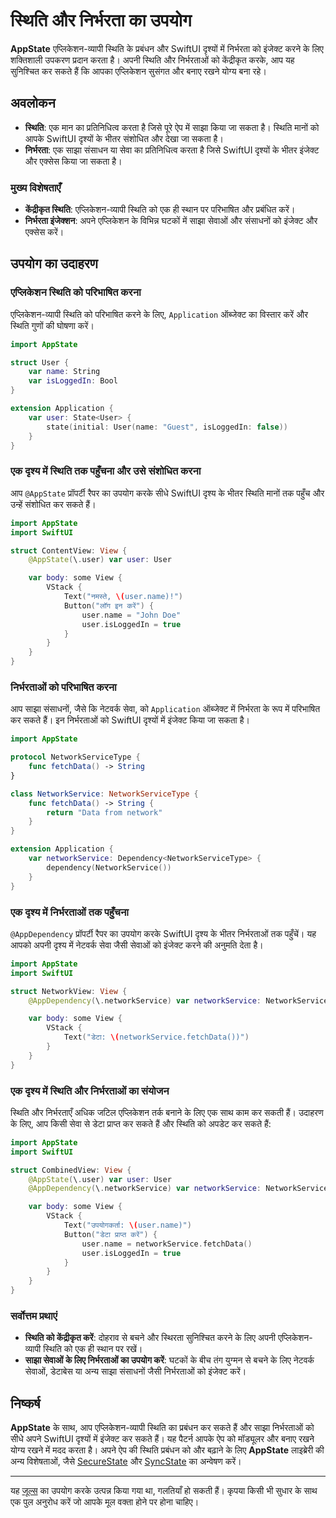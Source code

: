 # स्थिति और निर्भरता का उपयोग

**AppState** एप्लिकेशन-व्यापी स्थिति के प्रबंधन और SwiftUI दृश्यों में निर्भरता को इंजेक्ट करने के लिए शक्तिशाली उपकरण प्रदान करता है। अपनी स्थिति और निर्भरताओं को केंद्रीकृत करके, आप यह सुनिश्चित कर सकते हैं कि आपका एप्लिकेशन सुसंगत और बनाए रखने योग्य बना रहे।

## अवलोकन

- **स्थिति**: एक मान का प्रतिनिधित्व करता है जिसे पूरे ऐप में साझा किया जा सकता है। स्थिति मानों को आपके SwiftUI दृश्यों के भीतर संशोधित और देखा जा सकता है।
- **निर्भरता**: एक साझा संसाधन या सेवा का प्रतिनिधित्व करता है जिसे SwiftUI दृश्यों के भीतर इंजेक्ट और एक्सेस किया जा सकता है।

### मुख्य विशेषताएँ

- **केंद्रीकृत स्थिति**: एप्लिकेशन-व्यापी स्थिति को एक ही स्थान पर परिभाषित और प्रबंधित करें।
- **निर्भरता इंजेक्शन**: अपने एप्लिकेशन के विभिन्न घटकों में साझा सेवाओं और संसाधनों को इंजेक्ट और एक्सेस करें।

## उपयोग का उदाहरण

### एप्लिकेशन स्थिति को परिभाषित करना

एप्लिकेशन-व्यापी स्थिति को परिभाषित करने के लिए, `Application` ऑब्जेक्ट का विस्तार करें और स्थिति गुणों की घोषणा करें।

```swift
import AppState

struct User {
    var name: String
    var isLoggedIn: Bool
}

extension Application {
    var user: State<User> {
        state(initial: User(name: "Guest", isLoggedIn: false))
    }
}
```

### एक दृश्य में स्थिति तक पहुँचना और उसे संशोधित करना

आप `@AppState` प्रॉपर्टी रैपर का उपयोग करके सीधे SwiftUI दृश्य के भीतर स्थिति मानों तक पहुँच और उन्हें संशोधित कर सकते हैं।

```swift
import AppState
import SwiftUI

struct ContentView: View {
    @AppState(\.user) var user: User

    var body: some View {
        VStack {
            Text("नमस्ते, \(user.name)!")
            Button("लॉग इन करें") {
                user.name = "John Doe"
                user.isLoggedIn = true
            }
        }
    }
}
```

### निर्भरताओं को परिभाषित करना

आप साझा संसाधनों, जैसे कि नेटवर्क सेवा, को `Application` ऑब्जेक्ट में निर्भरता के रूप में परिभाषित कर सकते हैं। इन निर्भरताओं को SwiftUI दृश्यों में इंजेक्ट किया जा सकता है।

```swift
import AppState

protocol NetworkServiceType {
    func fetchData() -> String
}

class NetworkService: NetworkServiceType {
    func fetchData() -> String {
        return "Data from network"
    }
}

extension Application {
    var networkService: Dependency<NetworkServiceType> {
        dependency(NetworkService())
    }
}
```

### एक दृश्य में निर्भरताओं तक पहुँचना

`@AppDependency` प्रॉपर्टी रैपर का उपयोग करके SwiftUI दृश्य के भीतर निर्भरताओं तक पहुँचें। यह आपको अपनी दृश्य में नेटवर्क सेवा जैसी सेवाओं को इंजेक्ट करने की अनुमति देता है।

```swift
import AppState
import SwiftUI

struct NetworkView: View {
    @AppDependency(\.networkService) var networkService: NetworkServiceType

    var body: some View {
        VStack {
            Text("डेटा: \(networkService.fetchData())")
        }
    }
}
```

### एक दृश्य में स्थिति और निर्भरताओं का संयोजन

स्थिति और निर्भरताएँ अधिक जटिल एप्लिकेशन तर्क बनाने के लिए एक साथ काम कर सकती हैं। उदाहरण के लिए, आप किसी सेवा से डेटा प्राप्त कर सकते हैं और स्थिति को अपडेट कर सकते हैं:

```swift
import AppState
import SwiftUI

struct CombinedView: View {
    @AppState(\.user) var user: User
    @AppDependency(\.networkService) var networkService: NetworkServiceType

    var body: some View {
        VStack {
            Text("उपयोगकर्ता: \(user.name)")
            Button("डेटा प्राप्त करें") {
                user.name = networkService.fetchData()
                user.isLoggedIn = true
            }
        }
    }
}
```

### सर्वोत्तम प्रथाएं

- **स्थिति को केंद्रीकृत करें**: दोहराव से बचने और स्थिरता सुनिश्चित करने के लिए अपनी एप्लिकेशन-व्यापी स्थिति को एक ही स्थान पर रखें।
- **साझा सेवाओं के लिए निर्भरताओं का उपयोग करें**: घटकों के बीच तंग युग्मन से बचने के लिए नेटवर्क सेवाओं, डेटाबेस या अन्य साझा संसाधनों जैसी निर्भरताओं को इंजेक्ट करें।

## निष्कर्ष

**AppState** के साथ, आप एप्लिकेशन-व्यापी स्थिति का प्रबंधन कर सकते हैं और साझा निर्भरताओं को सीधे अपने SwiftUI दृश्यों में इंजेक्ट कर सकते हैं। यह पैटर्न आपके ऐप को मॉड्यूलर और बनाए रखने योग्य रखने में मदद करता है। अपने ऐप की स्थिति प्रबंधन को और बढ़ाने के लिए **AppState** लाइब्रेरी की अन्य विशेषताओं, जैसे [SecureState](usage-securestate.md) और [SyncState](usage-syncstate.md) का अन्वेषण करें।

---
यह [जूल्स](https://jules.google) का उपयोग करके उत्पन्न किया गया था, गलतियाँ हो सकती हैं। कृपया किसी भी सुधार के साथ एक पुल अनुरोध करें जो आपके मूल वक्ता होने पर होना चाहिए।
